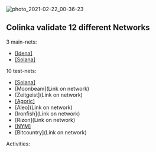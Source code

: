 ![photo_2021-02-22_00-36-23](https://user-images.githubusercontent.com/38581319/124811139-705f1280-df62-11eb-9898-230e259bea0d.jpg)

## Colinka validate 12 different Networks

3 main-nets: <br />

- <a href="https://scan.idena.io/identity/0x70aa61e47d11231b4d38fd1e83312854e5a5b15a">[Idena]</a>
- <a href="https://www.validators.app/validators/mainnet/8QLfmTYxnws98ogFfxdpvRSfSR7U9HLcighZHNfFNQwT?locale=en&order=&refresh=">[Solana]</a>

10 test-nets: <br />

- <a href="https://www.validators.app/?q=9tbzUabDi5D62Kkpd6oQs9r28Ts7TFJHLvx3pFJshZRA&network=testnet&order=&refresh=&commit=Search">[Solana]</a>
- [Moonbeam](Link on network)
- [Zeitgeist](Link on network)
- <a href="https://testnet.explorer.agoric.net/validator/agoricvaloper1kn328ztnhveulpk0hf8t0z5dhuj8ytekhldgxl">[Agoric]</a>
- [Aleo](Link on network)
- [Ironfish](Link on network)
- [Rizon](Link on network)
- <a href="https://nodes.guru/nym/mixnodecheck?q=hal1sandvvcktrkp3hdptm0wwqmm5ekw47x6l6nv4p">[NYM]</a>
- [Bitcountry](Link on network)

Activities: <br />
